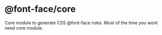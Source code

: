 # @font-face/core

Core module to generate CSS @font-face rules.
Most of the time you wont need core module.